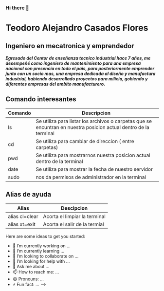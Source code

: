 ### Hi there 👋

# Teodoro Alejandro Casados Flores
## Ingeniero en mecatronica y emprendedor

##### Egresado del Centor de enseñanza tecnico industrial hace 7 años, me desempeñé como ingeniero de mantenimiento para una empresa nacional con presencia en todo el pais, para posteriormente emprender junto con un socio mas, una empresa dedicada al diseño y manufactura industrial, habiendo desarrollado proyectos para milicia, gobiendo y diferentes empresas del ambito manufacturero.


## Comando interesantes


| Comando  |                                                    Descripcion                                                  |
|----------|-----------------------------------------------------------------------------------------------------------------|
| ls       | Se utiliza para listar los archivos o carpetas que se encuntran en nuestra posicion actual dentro de la terminal|
| cd       | Se utiliza para cambiar de direccion ( entre carpetas)                                                          |
| pwd      | Se utiliza para mostrarnos nuestra posicion actual dentro de la terminal                                        |
| date     | Se utiliza para mostrar la fecha de nuestro servidor                                                            |
| sudo     | nos da permisos de administrador en la terminal                                                                 |

##   Alias de ayuda

| Alias                  | Descipcion                                                                                   |
|------------------------|----------------------------------------------------------------------------------------------|
| alias cl=clear         | Acorta el limpiar la terminal  |
| alias xt=exit          | Acorta el salir de la termial                                                                |




Here are some ideas to get you started:

- 🔭 I’m currently working on ...
- 🌱 I’m currently learning ...
- 👯 I’m looking to collaborate on ...
- 🤔 I’m looking for help with ...
- 💬 Ask me about ...
- 📫 How to reach me: ...
- 😄 Pronouns: ...
- ⚡ Fun fact: ...
-->

